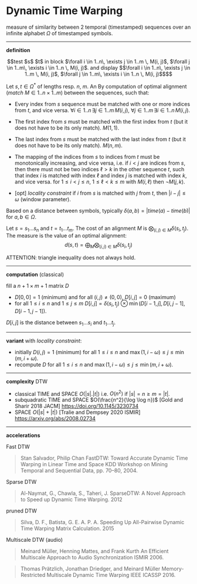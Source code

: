 # Dynamic Time Warping

measure of similarity between 2 temporal (timestamped) sequences 
over an infinite alphabet $\Omega$ of timestamped symbols.


---
**definition**

```math
test $s$ $t$ in block 
$\forall i \in 1..n\, \exists j \in 1..m \, M(i, j)$, $\forall j \in 1..m\, \exists i \in 1..n \, M(i, j)$.
and display
$$\forall i \in 1..n\, \exists j \in 1..m \, M(i, j)$, $\forall j \in 1..m\, \exists i \in 1..n \, M(i, j)$$
```

Let $s, t \in \Omega^*$ of lengths resp. $n$, $m$.
An By computation of optimal alignment (*match* $M \in 1..n \times 1..m$) between the sequences, such that:

- Every index from $s$ sequence must be matched with one or more indices from $t$, and vice versa.
  $\forall i \in 1..n\, \exists j \in 1..m \, M(i, j)$, $\forall j \in 1..m\, \exists i \in 1..n \, M(i, j)$.
  
- The first index from $s$ must be matched with the first index from $t$ (but it does not have to be its only match).
  $M(1,1)$.
- The last index from $s$ must be matched with the last index from $t$ (but it does not have to be its only match).
  $M(n,m)$.
- The mapping of the indices from $s$ to indices from $t$ must be monotonically increasing, and vice versa, 
  i.e. if $i < j$ are indices from $s$, then there must not be two indices $\ell > k$ in the other sequence $t$, such that index $i$ is matched with index $\ell$ and index $j$ is matched with index $k$, and vice versa.
  for $1 \leq i < j \leq n$, $1 \leq \ell < k \leq m$ with $M(i, \ell)$ then $\neg M(j, k)$.

- [opt] *locality constraint*
  if $i$ from $s$ is matched with $j$ from $t$, then $|i - j| \leq \omega$ (window parameter).
  

Based on a distance between symbols, 
typically $\delta(a, b) = |time(a) - time(b)|$ for $a, b \in \Omega$.

Let $s = s_1... s_n$ and $t = t_1 ... t_m$.
The cost of an alignment $M$ is $\bigotimes_{(i, j) \in M} \delta(s_i, t_j)$.
The measure is the value of an optimal alignment:
$$d(s, t) = \bigoplus_M \bigotimes_{(i, j) \in M} \delta(s_i, t_j)$$

ATTENTION: triangle inequality does not always hold.


---
**computation** (classical)

fill a $n+1 \times m+1$ matrix $D$
- $D[0, 0] = 1$ (minimum) and for all $(i, j) \neq (0, 0)$, $D[i, j] = 0$ (maximum)
- for all $1 \leq i \leq n$ and $1 \leq j \leq m$
  $D[i, j] = \delta(s_i, t_j) \otimes \min (D[i-1, j], D[i, j-1], D[i-1, j-1])$.

$D[i, j]$ is the distance between $s_1... s_i$ and $t_1 ... t_j$.

---
**variant** with *locality constraint*:
- initially $D(i, j) = 1$ (minimum) for all $1 \leq i \leq n$ and $\max(1, i-\omega) \leq j \leq \min(m, i+\omega)$. 
- recompute $D$ for all $1 \leq i \leq n$ and $\max(1, i-\omega) \leq j \leq \min(m, i+\omega)$. 

---
**complexity** DTW

- classical TIME and SPACE $O(|s| . |t|)$ i.e. $O(n^2)$ if $|s| = n \geq m = |t|$.
- subquadratic TIME and SPACE $O(\frac{n^2}{\log \log n})$ [Gold and Sharir 2018 JACM]
  https://doi.org/10.1145/3230734
- SPACE $O(|s| + |t|)$ [Tralie and Dempsey 2020 ISMIR]
  https://arxiv.org/abs/2008.02734


---
**accelerations**

Fast DTW
> Stan Salvador, Philip Chan
> FastDTW: Toward Accurate Dynamic Time Warping in Linear Time and Space
> KDD Workshop on Mining Temporal and Sequential Data, pp. 70–80, 2004.

Sparse DTW
> Al-Naymat, G., Chawla, S., Taheri, J.
> SparseDTW: A Novel Approach to Speed up Dynamic Time Warping.
> 2012

pruned DTW
> Silva, D. F., Batista, G. E. A. P. A.
> Speeding Up All-Pairwise Dynamic Time Warping Matrix Calculation.
> 2015


Multiscale DTW (audio)
> Meinard Müller, Henning Mattes, and Frank Kurth
> An Efficient Multiscale Approach to Audio Synchronization
> ISMIR 2006.

> Thomas Prätzlich, Jonathan Driedger, and Meinard Müller 
> Memory-Restricted Multiscale Dynamic Time Warping
> IEEE ICASSP 2016.


